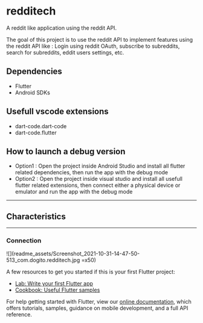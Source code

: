 # redditech

A reddit like application using the reddit API.

The goal of this project is to use the reddit API to implement features using the reddit API like : Login using reddit OAuth, subscribe to subreddits, search for subreddits, eddit users settings, etc.

## Dependencies

- Flutter
- Android SDKs

## Usefull vscode extensions
- dart-code.dart-code
- dart-code.flutter


## How to launch a debug version
- Option1 : Open the project inside Android Studio and install all flutter related dependencies, then run the app with the debug mode
- Option2 : Open the project inside visual studio and install all usefull flutter related extensions, then connect either a physical device or emulator and run the app with the debug mode

***

## Characteristics
***
### Connection

![](readme_assets/Screenshot_2021-10-31-14-47-50-513_com.dogito.redditech.jpg =x50)


A few resources to get you started if this is your first Flutter project:

- [Lab: Write your first Flutter app](https://flutter.dev/docs/get-started/codelab)
- [Cookbook: Useful Flutter samples](https://flutter.dev/docs/cookbook)

For help getting started with Flutter, view our
[online documentation](https://flutter.dev/docs), which offers tutorials,
samples, guidance on mobile development, and a full API reference.
